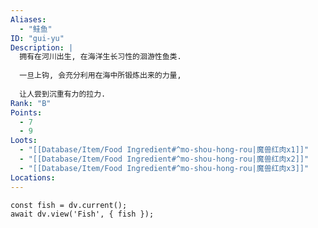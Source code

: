 ```yaml
---
Aliases:
  - "鲑鱼"
ID: "gui-yu"
Description: |
  拥有在河川出生, 在海洋生长习性的洄游性鱼类.
  
  一旦上钩, 会充分利用在海中所锻炼出来的力量,
  
  让人尝到沉重有力的拉力.
Rank: "B"
Points:
  - 7
  - 9
Loots:
  - "[[Database/Item/Food Ingredient#^mo-shou-hong-rou|魔兽红肉x1]]"
  - "[[Database/Item/Food Ingredient#^mo-shou-hong-rou|魔兽红肉x2]]"
  - "[[Database/Item/Food Ingredient#^mo-shou-hong-rou|魔兽红肉x3]]"
Locations:
---
```

```dataviewjs
const fish = dv.current();
await dv.view('Fish', { fish });
```